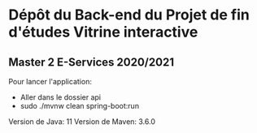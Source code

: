 # Dépôt du Back-end du Projet de fin d'études Vitrine interactive

## Master 2 E-Services 2020/2021

Pour lancer l'application: 
- Aller dans le dossier api
- sudo ./mvnw clean spring-boot:run

Version de Java: 11
Version de Maven: 3.6.0

